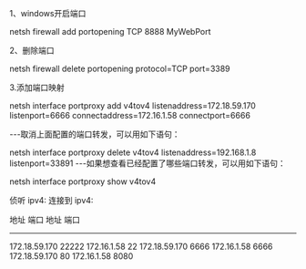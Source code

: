 1、windows开启端口

netsh firewall add portopening TCP 8888 MyWebPort

2、删除端口

netsh firewall delete portopening protocol=TCP port=3389

3.添加端口映射

netsh interface portproxy add v4tov4 listenaddress=172.18.59.170 listenport=6666 connectaddress=172.16.1.58  connectport=6666

---取消上面配置的端口转发，可以用如下语句：

netsh interface portproxy delete v4tov4 listenaddress=192.168.1.8  listenport=33891
---如果想查看已经配置了哪些端口转发，可以用如下语句：

netsh interface portproxy show  v4tov4



侦听 ipv4:                 连接到 ipv4:

地址            端口        地址            端口
--------------- ----------  --------------- ----------
172.18.59.170   22222       172.16.1.58     22
172.18.59.170   6666        172.16.1.58     6666
172.18.59.170   80          172.16.1.58     8080